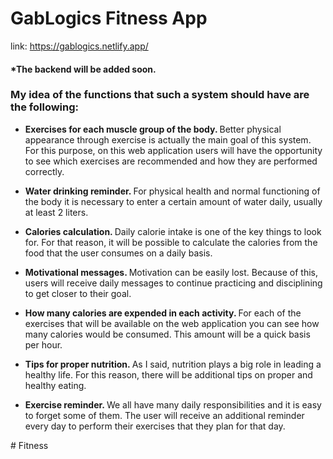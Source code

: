 # GabLogics Fitness App
link: https://gablogics.netlify.app/

#### *The backend will be added soon.

### My idea of the functions that such a system should have are the following:
- <b> Exercises for each muscle group of the body. </b> Better physical appearance through exercise is actually the main goal of this system. 
For this purpose, on this web application users will have the opportunity to see which exercises are recommended and how they are performed correctly.

- <b> Water drinking reminder. </b> For physical health and normal functioning of the body it is necessary to enter a certain amount of water daily, usually at least 2 liters.

- <b> Calories calculation. </b> Daily calorie intake is one of the key things to look for. For that reason, 
it will be possible to calculate the calories from the food that the user consumes on a daily basis.

- <b> Motivational messages. </b> Motivation can be easily lost. Because of this, users will receive daily messages to continue practicing and 
disciplining to get closer to their goal.

- <b> How many calories are expended in each activity. </b> For each of the exercises that will be available on the web application you can see how many calories would be consumed. This amount will be a quick basis per hour.

- <b> Tips for proper nutrition. </b> As I said, nutrition plays a big role in leading a healthy life. For this reason, there will be additional tips on proper and healthy eating.

- <b> Exercise reminder. </b> We all have many daily responsibilities and it is easy to forget some of them. The user will receive an additional reminder every day 
to perform their exercises that they plan for that day.



#   F i t n e s s  
 
